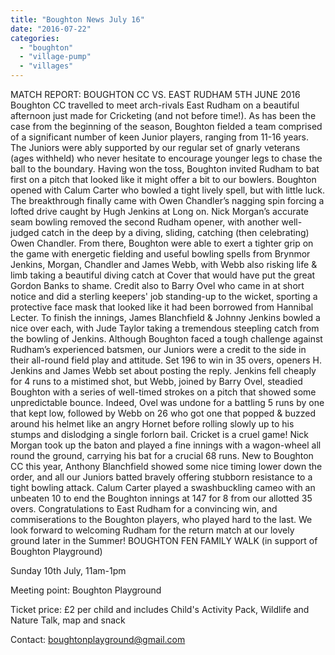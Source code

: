 ```yaml
---
title: "Boughton News July 16"
date: "2016-07-22"
categories: 
  - "boughton"
  - "village-pump"
  - "villages"
---
```


MATCH REPORT: BOUGHTON CC VS. EAST RUDHAM 5TH JUNE 2016 Boughton CC travelled to meet arch-rivals East Rudham on a beautiful afternoon just made for Cricketing (and not before time!). As has been the case from the beginning of the season, Boughton fielded a team comprised of a significant number of keen Junior players, ranging from 11-16 years. The Juniors were ably supported by our regular set of gnarly veterans (ages withheld) who never hesitate to encourage younger legs to chase the ball to the boundary. Having won the toss, Boughton invited Rudham to bat first on a pitch that looked like it might offer a bit to our bowlers. Boughton opened with Calum Carter who bowled a tight lively spell, but with little luck. The breakthrough finally came with Owen Chandler’s nagging spin forcing a lofted drive caught by Hugh Jenkins at Long on. Nick Morgan’s accurate seam bowling removed the second Rudham opener, with another well-judged catch in the deep by a diving, sliding, catching (then celebrating) Owen Chandler. From there, Boughton were able to exert a tighter grip on the game with energetic fielding and useful bowling spells from Brynmor Jenkins, Morgan, Chandler and James Webb, with Webb also risking life & limb taking a beautiful diving catch at Cover that would have put the great Gordon Banks to shame. Credit also to Barry Ovel who came in at short notice and did a sterling keepers' job standing-up to the wicket, sporting a protective face mask that looked like it had been borrowed from Hannibal Lecter. To finish the innings, James Blanchfield & Johnny Jenkins bowled a nice over each, with Jude Taylor taking a tremendous steepling catch from the bowling of Jenkins. Although Boughton faced a tough challenge against Rudham’s experienced batsmen, our Juniors were a credit to the side in their all-round field play and attitude. Set 196 to win in 35 overs, openers H. Jenkins and James Webb set about posting the reply. Jenkins fell cheaply for 4 runs to a mistimed shot, but Webb, joined by Barry Ovel, steadied Boughton with a series of well-timed strokes on a pitch that showed some unpredictable bounce. Indeed, Ovel was undone for a battling 5 runs by one that kept low, followed by Webb on 26 who got one that popped & buzzed around his helmet like an angry Hornet before rolling slowly up to his stumps and dislodging a single forlorn bail. Cricket is a cruel game! Nick Morgan took up the baton and played a fine innings with a wagon-wheel all round the ground, carrying his bat for a crucial 68 runs. New to Boughton CC this year, Anthony Blanchfield showed some nice timing lower down the order, and all our Juniors batted bravely offering stubborn resistance to a tight bowling attack. Calum Carter played a swashbuckling cameo with an unbeaten 10 to end the Boughton innings at 147 for 8 from our allotted 35 overs. Congratulations to East Rudham for a convincing win, and commiserations to the Boughton players, who played hard to the last. We look forward to welcoming Rudham for the return match at our lovely ground later in the Summer! BOUGHTON FEN FAMILY WALK (in support of Boughton Playground)

Sunday 10th July, 11am-1pm

Meeting point: Boughton Playground

Ticket price: £2 per child and includes Child's Activity Pack, Wildlife and Nature Talk, map and snack

Contact: boughtonplayground@gmail.com
